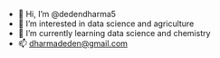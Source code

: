 - 👋 Hi, I’m @dedendharma5
- 👀 I’m interested in data science and agriculture
- 🌱 I’m currently learning data science and chemistry
- 📫 dharmadeden@gmail.com

<!---
dedendharma5/dedendharma5 is a ✨ special ✨ repository because its `README.md` (this file) appears on your GitHub profile.
You can click the Preview link to take a look at your changes.
--->

